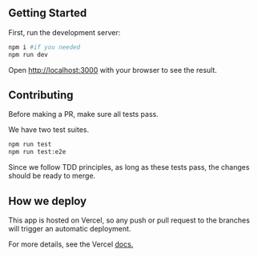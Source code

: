 ## Getting Started

First, run the development server:

```bash
npm i #if you needed
npm run dev
```

Open [http://localhost:3000](http://localhost:3000) with your browser to see the result.

## Contributing

Before making a PR, make sure all tests pass.

We have two test suites.

```bash
npm run test
npm run test:e2e
```

Since we follow TDD principles, as long as these tests pass, the changes should be ready to merge.

## How we deploy

This app is hosted on Vercel, so any push or pull request to the branches will trigger an automatic deployment.

For more details, see the Vercel [docs.](https://vercel.com/docs/deployments/git/vercel-for-github#deploying-a-github-repository)
